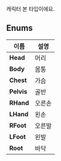 
캐릭터 본 타입이에요. 
## **Enums**

 **이름** | **설명** |
 --- | --- |
**Head** |머리 |
**Body** |몸통 |
**Chest** |가슴 |
**Pelvis** |골반 |
**RHand** |오른손 |
**LHand** |왼손 |
**RFoot** |오른발 |
**LFoot** |왼발 |
**Root** |바닥 |
